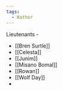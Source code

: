```yaml
---
tags:
  - Kathor
---
```



Lieutenants -
- [[Bren Surtle]]
- [[Celesta]]
- [[Junim]]
- [[Misano Bomal]]
- [[Rowan]]
- [[Wolf Day]]
- 